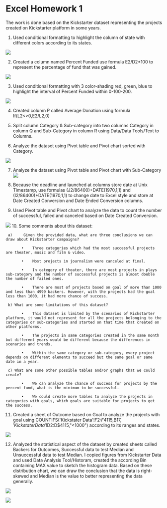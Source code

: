 # Excel Homework 1

The work is done based on the Kickstarter dataset representing the projects created on Kickstarter platform in some years.

1. Used conditional formatting to highlight the column of state with different colors according to its states.

![](Images/Highlight_state.png)


2. Created a column named Percent Funded use formula E2/D2*100 to represent the percentage of fund that was gained.

 ![](Images/PercentFunded_Formula.png)

3. Used conditional formatting with 3 color-shading red, green, blue to highlight the interval of Percent Funded within 0-100-200.
 
![](Images/Highlight_PercentFunded.png)

4. Created column P called Average Donation using formula If(L2<>0,E2/L2,0)

5. Split column Category & Sub-category into two columns Category in column Q and Sub-Category in column R using Data/Data Tools/Text to Columns.

6. Analyze the dataset using Pivot table and Pivot chart sorted with Category.
 
 ![](Images/Pivot_Category.png)

7. Analyze the dataset using Pivot table and Pivot chart with Sub-Category
 ![](Images/Pivot_SubCategory.png)

8. Because the deadline and launched at columns store date at Unix Timestamp, use formulas (J2/86400)+DATE(1970,1,1) and (I2/86400)+DATE(1970,1,1) to change date to Excel style and store at Date Created Conversion and Date Ended Conversion columns.

9. Used Pivot table and Pivot chart to analyze the data to count the number of successful, failed and canceled based on Date Created Conversion.
 
![](Images/Pivot_DateCreatedConversion.png)
10. Some comments about this dataset:

     a)		Given the provided data, what are three conclusions we can draw about Kickstarter campaigns?

           •	Three categories which had the most successful projects are theater, music and film & video.

           •	Most projects in journalism were canceled at final.

           •	In category of theater, there are most projects in plays sub-category and the number of successful projects is almost double the number of failed ones.

           •	There are most of projects based on goal of more than 1000 and less than 4999 backers. However, with the projects had the goal less than 1000, it had more chance of success.

     b)	What are some limitations of this dataset?

           •	This dataset is limited by the scenarios of Kickstarter platform, it would not represent for all the projects belonging to the categories or sub-categories and started on that time that created on other platforms.

           •	The projects in same categories created in the same month but different years would be different because the differences in scenarios and trends.

           •	Within the same category or sub-category, every project depends on different elements to succeed but the same goal or same date in a year.

     c)	What are some other possible tables and/or graphs that we could create?

           •	We can analyze the chance of success for projects by the percent fund, what is the minimum to be successful.

           •	We could create more tables to analyze the projects in categories with goals, which goals are suitable for projects to get the success.

11. Created a sheet of Outcome based on Goal to analyze the projects with goal using COUNTIFS('Kickstater Data'!$F$2:$F$4115,B$17,'Kickstater Data'!$D$2:$D$4115,"<1000") according to its ranges and states.
 
![](Images/Outcomebasedongoals.png)

12. Analyzed the statistical aspect of the dataset by created sheets called Backers for Outcomes, Successful data to test Median and Unsuccessful data to test Median. I copied figures from Kickstarter Data and used Data Analysis Tool/Historam, created the according Bin containing MAX value to sketch the histogram data. Based on these distribution chart, we can draw the conclusion that the data is right-skewed and Median is the value to better representing the data generally.
 
 ![](Images/SuccessfuldataMedian.png)
 
 ![](Images/UnsuccessfuldataMedian.png)
 


 

